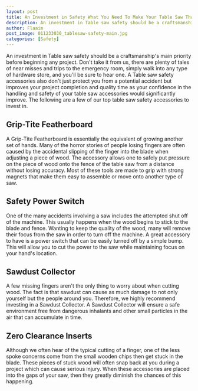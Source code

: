 ```yaml
---
layout: post
title: An Investment in Safety What You Need To Make Your Table Saw That Much Accurate and Safe
description: An investment in Table saw safety should be a craftsmanship's main priority before beginning any project. Don't take it from us, there are plenty of tales of near misses and trips to the emergency room, simply walk into any type of hardware store, and you'll be sure to hear one.
author: Flaaim
post_image: 011233030_tablesaw-safety-main.jpg
categories: [Safety]
---
```




An investment in Table saw safety should be a craftsmanship's main priority before beginning any project. Don't take it from us, there are plenty of tales of near misses and trips to the emergency room, simply walk into any type of hardware store, and you'll be sure to hear one. A Table saw safety accessories also don't just protect you from a potential accident but improves your project completion and quality time as your confidence in the handling and safety of your table saw accessories would significantly improve. The following are a few of our top table saw safety accessories to invest in.

## Grip-Tite Featherboard


A Grip-Tite Featherboard is essentially the equivalent of growing another set of hands. Many of the horror stories of people losing fingers are often caused by the accidental slipping of the finger into the blade when adjusting a piece of wood. The accessory allows one to safely put pressure on the piece of wood onto the fence of the table saw from a distance without losing accuracy. Most of these tools are made to grip with strong magnets that make them easy to assemble or move onto another type of saw.

## Safety Power Switch

One of the many accidents involving a saw includes the attempted shut off of the machine. This usually happens when the wood begins to stick to the blade and fence. Wanting to keep the quality of the wood, many will remove their focus from the saw in order to turn off the machine. A great accessory to have is a power switch that can be easily turned off by a simple bump. This will allow you to cut the power to the saw while maintaining focus on your hand's location.

## Sawdust Collector

A few missing fingers aren't the only thing to worry about when cutting wood. The fact is that sawdust can cause as much damage to not only yourself but the people around you. Therefore, we highly recommend investing in a Sawdust Collector. A Sawdust Collector will ensure a safe environment free from dangerous inhalants and other small particles in the air that can accumulate in time.

## Zero Clearance Inserts

Although we often hear of the typical cutting of a finger, one of the less spoke concerns come from the small wooden chips then get stuck in the blade. These pieces of stuck wood will often snap back at you during a project which can cause serious injury. When these accessories are placed into the gaps of your saw, then they greatly diminish the chances of this happening.
